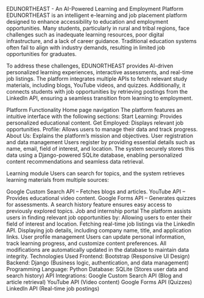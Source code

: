 EDUNORTHEAST - An AI-Powered Learning and Employment Platform
EDUNORTHEAST is an intelligent e-learning and job placement platform designed to enhance accessibility to education and employment opportunities. Many students, particularly in rural and tribal regions, face challenges such as inadequate learning resources, poor digital infrastructure, and a lack of career guidance. Traditional education systems often fail to align with industry demands, resulting in limited job opportunities for graduates.

To address these challenges, EDUNORTHEAST provides AI-driven personalized learning experiences, interactive assessments, and real-time job listings. The platform integrates multiple APIs to fetch relevant study materials, including blogs, YouTube videos, and quizzes. Additionally, it connects students with job opportunities by retrieving postings from the LinkedIn API, ensuring a seamless transition from learning to employment.

Platform Functionality
Home page navigation
The platform features an intuitive interface with the following sections:
Start Learning: Provides personalized educational content.
Get Employed: Displays relevant job opportunities.
Profile: Allows users to manage their data and track progress.
About Us: Explains the platform’s mission and objectives.
User registration and data management
Users register by providing essential details such as name, email, field of interest, and location. The system securely stores this data using a Django-powered SQLite database, enabling personalized content recommendations and seamless data retrieval.

Learning module
Users can search for topics, and the system retrieves learning materials from multiple sources:

Google Custom Search API – Fetches blogs and articles.
YouTube API – Provides educational video content.
Google Forms API – Generates quizzes for assessments.
A search history feature ensures easy access to previously explored topics.
Job and internship portal
The platform assists users in finding relevant job opportunities by:
Allowing users to enter their field of interest and location.
Fetching real-time job listings via the LinkedIn API.
Displaying job details, including company name, title, and application links.
User profile management
Users can update personal information, track learning progress, and customize content preferences. All modifications are automatically updated in the database to maintain data integrity.
Technologies Used
Frontend: Bootstrap (Responsive UI Design)
Backend: Django (Business logic, authentication, and data management)
Programming Language: Python
Database: SQLite (Stores user data and search history)
API Integrations:
Google Custom Search API (Blog and article retrieval)
YouTube API (Video content)
Google Forms API (Quizzes)
LinkedIn API (Real-time job postings)
